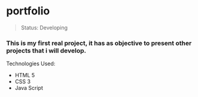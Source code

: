  <h1>portfolio</h1>

> Status: Developing

### This is my first real project, it has as objective to present other projects that i will develop. 

Technologies Used:

+ HTML 5
+ CSS 3
+ Java Script
